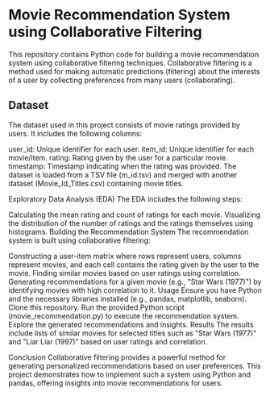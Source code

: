 # Movie Recommendation System using Collaborative Filtering

This repository contains Python code for building a movie recommendation system using collaborative filtering techniques. Collaborative filtering is a method used for making automatic predictions (filtering) about the interests of a user by collecting preferences from many users (collaborating).

## Dataset
The dataset used in this project consists of movie ratings provided by users. It includes the following columns:

user_id: Unique identifier for each user.
item_id: Unique identifier for each movie/item.
rating: Rating given by the user for a particular movie.
timestamp: Timestamp indicating when the rating was provided.
The dataset is loaded from a TSV file (m_id.tsv) and merged with another dataset (Movie_Id_Titles.csv) containing movie titles.

Exploratory Data Analysis (EDA)
The EDA includes the following steps:

Calculating the mean rating and count of ratings for each movie.
Visualizing the distribution of the number of ratings and the ratings themselves using histograms.
Building the Recommendation System
The recommendation system is built using collaborative filtering:

Constructing a user-item matrix where rows represent users, columns represent movies, and each cell contains the rating given by the user to the movie.
Finding similar movies based on user ratings using correlation.
Generating recommendations for a given movie (e.g., "Star Wars (1977)") by identifying movies with high correlation to it.
Usage
Ensure you have Python and the necessary libraries installed (e.g., pandas, matplotlib, seaborn).
Clone this repository.
Run the provided Python script (movie_recommendation.py) to execute the recommendation system.
Explore the generated recommendations and insights.
Results
The results include lists of similar movies for selected titles such as "Star Wars (1977)" and "Liar Liar (1997)" based on user ratings and correlation.

Conclusion
Collaborative filtering provides a powerful method for generating personalized recommendations based on user preferences. This project demonstrates how to implement such a system using Python and pandas, offering insights into movie recommendations for users.
